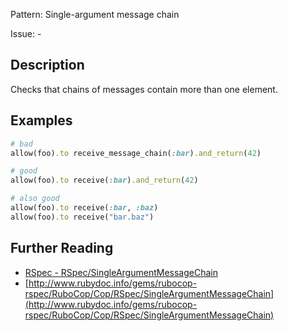 Pattern: Single-argument message chain

Issue: -

## Description

Checks that chains of messages contain more than one element.

## Examples

```ruby
# bad
allow(foo).to receive_message_chain(:bar).and_return(42)

# good
allow(foo).to receive(:bar).and_return(42)

# also good
allow(foo).to receive(:bar, :baz)
allow(foo).to receive("bar.baz")
```

## Further Reading

* [RSpec - RSpec/SingleArgumentMessageChain](https://docs.rubocop.org/rubocop-rspec/cops_rspec.html#rspecsingleargumentmessagechain)
* [http://www.rubydoc.info/gems/rubocop-rspec/RuboCop/Cop/RSpec/SingleArgumentMessageChain](http://www.rubydoc.info/gems/rubocop-rspec/RuboCop/Cop/RSpec/SingleArgumentMessageChain)
